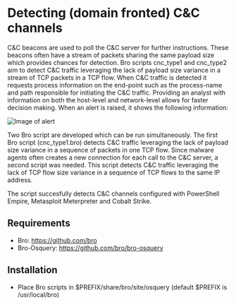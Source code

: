 # Detecting (domain fronted) C&C channels

C&C beacons are used to poll the C&C server for further instructions. These beacons often have a stream of packets sharing the same payload size which provides chances for detection. Bro scripts cnc_type1 and cnc_type2 aim to detect C&C traffic leveraging the lack of payload size variance in a stream of TCP packets in a TCP flow. When C&C traffic is detected it requests process information on the end-point such as the process-name and path responsible for initiating the C&C traffic. Providing an analyst with information on both the host-level and network-level allows for faster decision making. When an alert is raised, it shows the following information:

![Image of alert](https://github.com/sjosz/CnC-detection/Images/alert.png)

Two Bro script are developed which can be run simultaneously. The first Bro script (cnc_type1.bro) detects C&C traffic leveraging the lack of payload size variance in a sequence of packets in one TCP flow. Since malware agents often creates a new connection for each call to the C&C server, a second script was needed. This script detects C&C traffic leveraging the lack of TCP flow size variance in a sequence of TCP flows to the same IP address.

The script succesfully detects C&C channels configured with PowerShell Empire, Metasploit Meterpreter and Cobalt Strike.

## Requirements
- Bro: https://github.com/bro
- Bro-Osquery: https://github.com/bro/bro-osquery

## Installation
- Place Bro scripts in $PREFIX/share/bro/site/osquery (default $PREFIX is /usr/local/bro)
